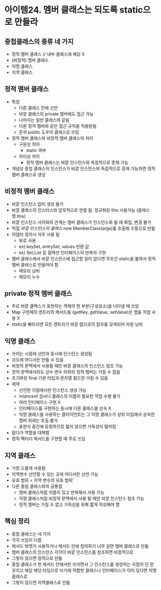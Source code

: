 # 아이템24. 멤버 클래스는 되도록 static으로 만들라
## 중첩클래스의 종류 네 가지
- 정적 멤버 클래스 // 내부 클래스에 해당 X
- (비정적) 멤버 클래스
- 익명 클래스
- 지역 클래스

## 정적 멤버 클래스
- 특징
    - 다른 클래스 안에 선언
    - 바깥 클래스의 private 멤버에도 접근 가능
    - 나머지는 일반 클래스와 같음
    - 다른 정적 멤버와 같은 접근 규칙을 적용받음
    - 흔히 public 도우미 클래스로 쓰임
- 정적 멤버 클래스와 비정적 멤버 클래스의 차이 
    - 구문상 차이 
        - static 여부
    - 의미상 차이 
        - 정적 멤버 클래스는 바깥 인스턴스와 독립적으로 존재 가능
- 개념상 중첩 클래스의 인스턴스가 바깥 인스턴스와 독립적으로 존재 가능하면 정적 멤버 클래스로 생성
## 비정적 멤버 클래스
- 바깥 인스턴스 없이 생성 불가
- 바깥 클래스의 인스터스와 암묵적으로 연결 됨. 정규화된 this 사용가능 (클래스명.this)
- 바깥 인스턴스 사이와의 관계는 멤버 클래스가 인스턴스화 될 때 확립, 변경 불가
- 직접 _바깥 인스턴스의 클래스_.new MemberClass(args)를 호출해 수동으로 만듦
- 어댑터 정의시 자주 사용 됨
    - 뷰로 사용
    - ex) keySet, entrySet, values 반환 값
    - ex) Set,List 등 컬렉션 인터페이스의 반복자 구현
- 멤버 클래스에서 바깥 인스턴스에 접근할 일이 없다면 무조건 static을 붙여서 정적 멤버 클래스로 만들어야 함
    - 메모리 낭비
    - 메모리 누수
## private 정적 멤버 클래스
- 주로 바깥 클랙스가 표현하는 객체의 한 부분(구성요소)을 나타낼 때 쓰임
- Map 구현체의 엔트리의 메서드들 (getKey, getValue, setValue)은 맵을 직접 사용 X
- static을 빠뜨리면 모든 엔트리가 바깥 맵으로의 참조를 갖게되어 자원 낭비
## 익명 클래스
- 쓰이는 시점에 선언과 동시에 인스턴스 생성됨
- 코드에 어디서든 만들 수 있음
- 비정적 문맥에서 사용될 때만 바깥 클래스의 인스턴스 참조 가능
- 정적 문맥에서라도 상수 변수 이외의 정적 멤버는 가질 수 없음
- 초기화된 final 기본 타입과 문자열 필드만 가질 수 있음
- 제약
    - 선언한 지점에서만 인스턴스 생성 가능
    - intanceof 검사나 클래스의 이름이 필요한 작업 수행 불가
    - 여러 인터페이스 구현 X
    - 인터페이스를 구현하는 동시에 다른 클래스를 상속 X
    - 익명 클래스를 사용하는 클라이언트는 그 익명 클래스가 상위 타입에서 상속한 멤버 외에는 호출 불가
    - 표현식 중간에 등장하므로 짧지 않으면 가독성이 떨어짐
- 람다가 역할을 대체함
- 정적 팩터리 메서드를 구현할 때 주로 쓰임
## 지역 클래스
- 가장 드물게 사용됨
- 지역변수 선언할 수 있는 곳에 어디서든 선언 가능
- 유효 범위 = 지역 변수의 유효 범위'
- 다른 중첩 클래스와의 공통점
    - 멤버 클래스처럼 이름이 있고 반복해서 사용 가능
    - 익명 클래스처럼 비정적 문맥에서 사용 될 때만 바깥 인스턴스 참조 가능
    - 정적 멤버는 가질 수 없고 가독성을 위해 짧게 작성해야 함
## 핵심 정리
- 중첩 클래스는 네 가지
- 각각 쓰임이 다름
- 메서드 밖엣거 사용하거나 메서드 안에 정의하기 너무 길면 멤버 클래스로 만듦
- 멤버 클래스의 인스턴스 각각이 바깥 인스턴스를 참조하면 비정적으로
- 그렇지 않으면 정적으로 만듦
- 중첩 클래스가 한 메서드 안에서만 쓰이면서 그 인스턴스를 생성하는 지점이 단 한 곳이고 해당 해당 타입으로 쓰기에 적합한 클래스나 인터페이스가 이미 있다면 익명 클래스로
- 그렇지 않으면 지역클래스로 만듦